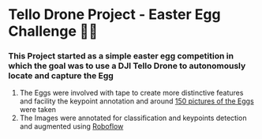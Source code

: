 # Tello Drone Project - Easter Egg Challenge 🐇🥚

### This Project started as a simple easter egg competition in which the goal was to use a DJI Tello Drone to autonomously locate and capture the Egg

1. The Eggs were involved with tape to create more distinctive features and facility the keypoint annotation and around [150 pictures of the Eggs](/Eggs_Pose_Images) were taken
2. The Images were annotated for classification and keypoints detection and augmented using [Roboflow](https://roboflow.com/)
